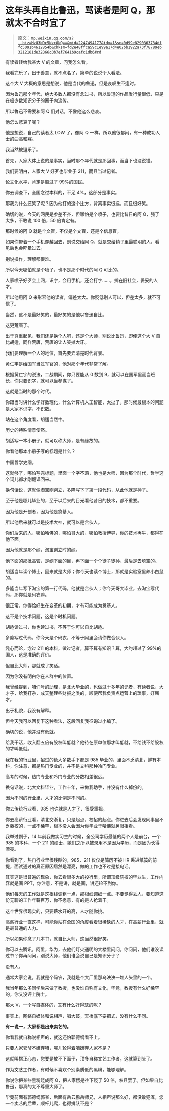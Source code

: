 # 这年头再自比鲁迅，骂读者是阿 Q，那就太不合时宜了

> 原文：[`mp.weixin.qq.com/s?__biz=MzU3NDc5Nzc0NQ==&mid=2247494177&idx=1&sn=0d99e8290363734dffc5091b4612854b&chksm=fd2e48ffca59c1e99a17d4e02bb1922a73f78789eb3212181de32866c0b7ef7641b9cafc1db6#rd`](http://mp.weixin.qq.com/s?__biz=MzU3NDc5Nzc0NQ==&mid=2247494177&idx=1&sn=0d99e8290363734dffc5091b4612854b&chksm=fd2e48ffca59c1e99a17d4e02bb1922a73f78789eb3212181de32866c0b7ef7641b9cafc1db6#rd)

有读者转给我某大 V 的文章，问我怎么看。 

我看完乐了，出于善意，就不点名了，简单的说说个人看法。

这个大 V 大概的意思是想说，他是当代的鲁迅，但是哀叹生不逢时。 

因为鲁迅那个年代，绝大多数人都没有念过书，所以鲁迅的作品发行量很低，只是在极少数知识分子的圈子内流传。

所以鲁迅不需要和阿 Q 们对话，不像他这么悲哀。

他怎么悲哀了呢？

他是想说，自己的读者太 LOW 了，像阿 Q 一样，所以他很郁闷，有一种成功人士的曲高和寡。 

我当然被逗乐了。 

首先，人家大体上说的是事实，当时那个年代就是那回事，而当下也没说错。 

我们要明白，人家大 V 好歹也毕业于 211，而且当过记者。 

论文化水平，肯定是超过了 99%的国民。

你去调查下，全国念过本科的，不足 4%，这部分是事实。

那我为什么还笑了呢？因为他打的这个比方，背离事实很远，而且很好笑。

确切的说，今天的网民是参差不齐，但哪怕是个喷子，也要比昔日的阿 Q，强了太多，不敢说 100 倍，50 倍肯定有。 

那时候的阿 Q 就是个文盲，不仅是个文盲，还是个信息盲。 

如果你带着一个手机穿越回去，别说交给阿 Q，就是交给镇子里最聪明的人，看见后也会吓晕过去。 

别说操作，理解都很难。

所以今天哪怕就是个喷子，也不是那个时代的阿 Q 可比的。

人家喷子好歹会上网，识字，会用手机，还会打字......，搁在旧社会，妥妥的人才。

所以他用阿 Q 来形容他的读者，偏差太大。你贬低别人可以，但差太多，就不可信了。 

当然，这不是最好笑的，最好笑的是他以鲁迅自比。

这更荒唐了。 

出于尊重起见，我们还是换个人吧，还是个大师，别说比鲁迅，即便这个大 V 自比胡适，同样荒唐，荒唐的让人笑掉大牙。

我们要理解一个人的地位，首先要弄清楚时代背景。 

黄仁宇是给国军当过军官的，他对那个年代非常了解。 

根据黄仁宇的说法，二战期间，你只要能从 0 数到 9，就可以在国军里面当班长，你只要识字，就可以当参谋了。

这就是当时的那个时代。 

你跟当时讲什么学好数理化，什么计算机人工智能，太扯了，那时候最根本的问题是大家不识字，不识数。

站在这个角度看，胡适当然牛。 

历史的特殊情景使然。 

胡适写一本小册子，就可以称大师，是有缘故的。

你看他那本小册子写的标题是什么？

中国哲学史纲。

这就够了，哪怕写完标题，里面一个字不落，他也是大师，因为那个时代，哲学这个词儿都才刚翻译回来。

换句话说，这就像淘宝刚创立，多隆写下了第一段代码，从此他就是神了。 

至于他是哪儿毕业的，至于以后来的目光看他昔日的技术，都不重要。

因为他是开创者，因为他是奠基人。 

所以他后来就可以是技术大神，就可以是合伙人。 

你们后来的人，哪怕哈佛的，哪怕哥大的，哪怕教授博导，你的技术再牛，都得在他下面。

因为他就是那个纲，淘宝创立时的纲。

他下面的那批高管，是纲下面的目，再下面一个个徒子徒孙，最后是去填空的。 

胡适当年读个博士，回来就是大师；你今天也读个博士，那就是实验室里养小白鼠的。 

多隆当年写下淘宝的第一行代码，他就是合伙人；你今天哥大毕业，去淘宝写代码，那你就是码农嘛。 

很正常，你得恰好生在变革的初期，才有可能成为奠基人。

这不是个技术问题，这是个时机问题。 

胡适读过书，你也读过书，不等于你可以自比胡适。

多隆写过代码，你今天是个码农，不等于阿里会请你做合伙人。 

凭心而论，念过 211 的本科，做过记者，算不算有知识？算，大约超过了 99%的国人，这是准确的评价。 

但自比大师，那就成了笑话。

因为你没有明白你在人群中的位置。 

我曾经提到，咱们号的助理，是北大毕业的，也做过十多年的记者，有读者说，大才子，给我打杂，成天整理些财报之类的，顺便帮我负责点运营上的琐事，好屈才。 

出于礼貌，我没有解释。 

但今天我可以回复下这种看法，这段回复我征询过小编了。 

确切的说，他并没有低就。 

给我干活，收入翻五倍有股权叫低就？他待在原单位那才叫低就，不给钱不给股权的才叫低就。

我在我的行业里，招过的绝大多数手下都是 985 毕业的，里面不乏清北，鲜有本科，你注意，都是热门专业的，并不是文科那种冷门专业。

高考的时候，热门专业和冷门专业的分数相差很远。 

换句话说，北大文科毕业，工作十年，来做我助手，并没有什么掉份的。 

因为不同的行业里，人才的比例是不同的。

你去传统行业看，985 也许就是人才了，很受重视。

你去高薪行业看，清北交浙复，只是起点，校招的起点。你进去后会发现同事里不乏藤校的，一点不稀罕，根本没人会因为你毕业于哈佛就另眼相看。

我举过例子，14 年前我做实习生的时候，全公司学历最低的两个人是前台，一个 985 的本科，一个 211 的硕士，她们之所以被录用不是因为学历，而是因为长得漂亮。 

你看到了，热门行业里很残酷的，985，211 仅仅是简历不被 HR 丢进纸篓的前提，面试通过的真正原因居然是漂亮，做的工作也不过是接电话。

其实这是很普遍的现象，你去看很多大的投行里，所谓顶级院校的毕业生，工作内容就是画 PPT，你注意，不是讲，就是画，讲还轮不到你。

他们每天的工作就是这根线调粗一点，那根线调细一点。不要觉得丢人，要知道这份无聊的工作年薪百万，你不愿意，有的是人抢着干。

这个世界很现实的，只要薪水开的高，人才随你挑。

高薪行业一直这样，可能你站在全国的角度看着很稀缺的人才，在高薪行业里，就是最普通的人力。 

所以如果你念了几本书，就自比大师，这当然很好笑。 

你可以去腾讯，阿里，华为，去他们灯火通明的大楼里问问，你问问，他们谁没读过书？你再问问，别说大师，他们谁会说自己是知识分子？

没有人。

通常大家会说，我就是个码农，我就是个大厂里那乌泱泱一堆人头里的一个。

我当年那么多同学后来做了教授，也没谁自称有文化，毕竟，教授有什么好稀罕的，你又没评上院士。

那大 V，一个写自媒体的，又有什么好得瑟的呢？

事实上，网络自媒体和说相声，唱大鼓，天桥底下耍把式，没有什么不同。 

**有一说一，大家都是出来卖艺的。**

你看我就自称说相声的，就这还怕郭德纲看不上。 

只要人家郭爷不嫌弃咱，哪儿轮得着咱嫌弃人家不是？ 

这就叫摆正心态，您要是放不下面子，顶多自称文艺工作者，这就算到头了。 

作为文艺工作者，有时候不喜欢个别素质低的黑粉，能够理解。 

你说你把某些黑粉贬成阿 Q，把人家愣是往下贬了 50 倍，权且罢了。但如果自比鲁迅，那真的太不尊重大师了。

毕竟前面有郭德纲郭爷，后面有岳云鹏岳师兄，人相声说那么好，都没敢犯浑，您一个卖艺的后辈，顺杆儿爬，也得排队不是？

<mp-qa class="js_uneditable custom_select_card qa_iframe" data-pluginname="insertquestion" data-id="1570416933743738881" data-bizuin="MzU3NDc5Nzc0NQ==" data-title="留言区"></mp-qa>